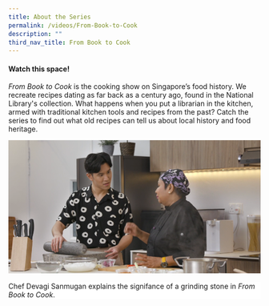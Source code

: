 ```yaml
---
title: About the Series
permalink: /videos/From-Book-to-Cook
description: ""
third_nav_title: From Book to Cook
---
```

#### Watch this space!
<i>From Book to Cook</i> is the cooking show on Singapore’s food history. We recreate recipes dating as far back as a century ago, found in the National Library's collection. What happens when you put a librarian in the kitchen, armed with traditional kitchen tools and recipes from the past? Catch the series to find out what old recipes can tell us about local history and food heritage.

![Devagi Sanmugam](/images/Videos:%20From%20Book%20to%20Cook/devagi%20nlb.png)
<div style="background-color: white;">Chef Devagi Sanmugan explains the signifance of a grinding stone in <i>From Book to Cook</i>.</div>

